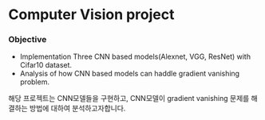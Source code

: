 # Computer Vision project

### Objective 

* Implementation Three CNN based models(Alexnet, VGG, ResNet) with Cifar10 dataset. 
* Analysis of how CNN based models can haddle gradient vanishing problem.


해당 프로젝트는 CNN모델들을 구현하고, CNN모델이 gradient vanishing 문제를 해결하는 방법에 대하여 분석하고자합니다. 
